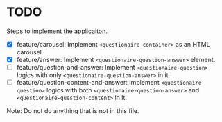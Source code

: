 # TODO

Steps to implement the applicaiton.

- [x] feature/carousel: Implement `<questionaire-container>` as an HTML carousel.
- [x] feature/answer: Implement `<questionaire-question-answer>` element.
- [ ] feature/question-and-answer: Implement `<questionaire-question>` logics with only `<questionaire-question-answer>` in it.
- [ ] feature/question-content-and-answer: Implement `<questionaire-question>` logics with both
`<questionaire-question-answer>` and `<questionaire-question-content>` in it.

Note: Do not do anything that is not in this file.
